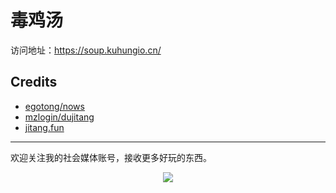 # 毒鸡汤

访问地址：<https://soup.kuhungio.cn/>

## Credits

* [egotong/nows][nows]
* [mzlogin/dujitang][dujitang]
* [jitang.fun](http://jitang.fun/)

---

欢迎关注我的社会媒体账号，接收更多好玩的东西。

<div align="center"><img src="https://kuhungio.me/images/post/social.jpg"/></div>

[nows]: https://github.com/egotong/nows
[dujitang]: https://github.com/mzlogin/dujitang